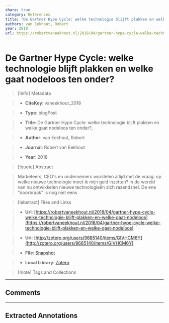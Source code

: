```yaml
---
share: true
category: References
title: "De Gartner Hype Cycle: welke technologie blijft plakken en welke gaat nodeloos ten onder?"
authors: van Eekhout, Robert
year: 2018
url: https://robertvaneekhout.nl/2018/04/gartner-hype-cycle-welke-technologie-blijft-plakken-en-welke-gaat-nodeloos
---
```

  
# De Gartner Hype Cycle: welke technologie blijft plakken en welke gaat nodeloos ten onder?  
  
> [!info] Metadata  
> - **CiteKey**: vaneekhout_2018  
> - **Type**: blogPost  
> - **Title**: De Gartner Hype Cycle: welke technologie blijft plakken en welke gaat nodeloos ten onder?,   
> - **Author**: van Eekhout, Robert  
> - **Journal**: Robert van Eekhout   
> - **Year**: 2018   
  
> [!quote] Abstract  
> Marketeers, CEO's en ondernemers worstelen altijd met de vraag: op welke nieuwe technologie moet ik mijn geld inzetten? In de wereld van nu ontwikkelen nieuwe technologieën zich razendsnel. De ene "doorbraak" is nog niet eens  
  
> [!abstract] Files and Links  
> - **Url**: [https://robertvaneekhout.nl/2018/04/gartner-hype-cycle-welke-technologie-blijft-plakken-en-welke-gaat-nodeloos](https://robertvaneekhout.nl/2018/04/gartner-hype-cycle-welke-technologie-blijft-plakken-en-welke-gaat-nodeloos)  
> - **Uri**: [http://zotero.org/users/9685140/items/GIVHCM6Y](http://zotero.org/users/9685140/items/GIVHCM6Y)  
> - **File**: [Snapshot](file://C:%5CUsers%5C20003936%5CZotero%5Cstorage%5CRCD5EK4B%5Cgartner-hype-cycle-welke-technologie-blijft-plakken-en-welke-gaat-nodeloos.html)  
> - **Local Library**: [Zotero]((zotero://select/library/items/GIVHCM6Y))  
  
> [!note] Tags and Collections  
  
  
----  
  
## Comments  
  
  
  
----  
  
## Extracted Annotations  
  
